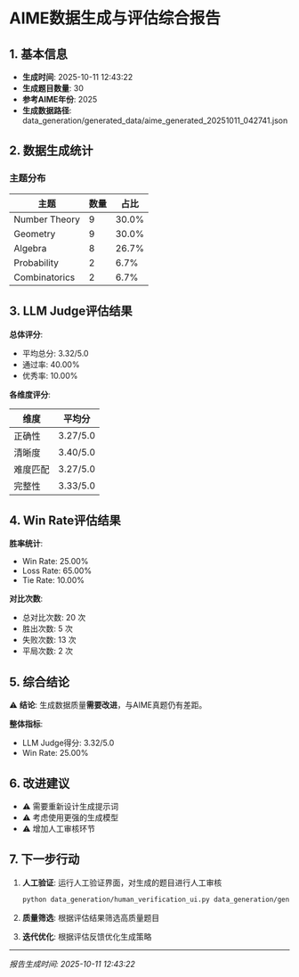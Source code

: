 # AIME数据生成与评估综合报告

## 1. 基本信息

- **生成时间**: 2025-10-11 12:43:22
- **生成题目数量**: 30
- **参考AIME年份**: 2025
- **生成数据路径**: data_generation/generated_data/aime_generated_20251011_042741.json

## 2. 数据生成统计

### 主题分布

| 主题 | 数量 | 占比 |
|------|------|------|
| Number Theory | 9 | 30.0% |
| Geometry | 9 | 30.0% |
| Algebra | 8 | 26.7% |
| Probability | 2 | 6.7% |
| Combinatorics | 2 | 6.7% |

## 3. LLM Judge评估结果

**总体评分**:
- 平均总分: 3.32/5.0
- 通过率: 40.00%
- 优秀率: 10.00%

**各维度评分**:

| 维度 | 平均分 |
|------|--------|
| 正确性 | 3.27/5.0 |
| 清晰度 | 3.40/5.0 |
| 难度匹配 | 3.27/5.0 |
| 完整性 | 3.33/5.0 |


## 4. Win Rate评估结果

**胜率统计**:
- Win Rate: 25.00%
- Loss Rate: 65.00%
- Tie Rate: 10.00%

**对比次数**:
- 总对比次数: 20 次
- 胜出次数: 5 次
- 失败次数: 13 次
- 平局次数: 2 次


## 5. 综合结论

⚠️ **结论**: 生成数据质量**需要改进**，与AIME真题仍有差距。

**整体指标**:
- LLM Judge得分: 3.32/5.0
- Win Rate: 25.00%

## 6. 改进建议

- ⚠️ 需要重新设计生成提示词
- ⚠️ 考虑使用更强的生成模型
- ⚠️ 增加人工审核环节

## 7. 下一步行动

1. **人工验证**: 运行人工验证界面，对生成的题目进行人工审核
   ```bash
   python data_generation/human_verification_ui.py data_generation/generated_data/aime_generated_20251011_042741.json
   ```

2. **质量筛选**: 根据评估结果筛选高质量题目

3. **迭代优化**: 根据评估反馈优化生成策略

---

*报告生成时间: 2025-10-11 12:43:22*
